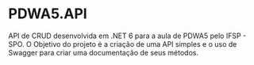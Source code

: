 # PDWA5.API
API de CRUD desenvolvida em .NET 6 para a aula de PDWA5 pelo IFSP - SPO. O Objetivo do projeto é a criação de uma API simples e o uso de Swagger para criar uma documentação de seus métodos.

